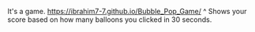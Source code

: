 It's a game.
https://ibrahim7-7.github.io/Bubble_Pop_Game/
^
Shows your score based on how many balloons you clicked in 30 seconds.
